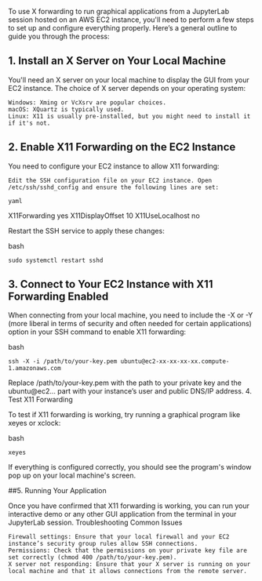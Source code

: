 To use X forwarding to run graphical applications from a JupyterLab session hosted on an AWS EC2 instance, you'll need to perform a few steps to set up and configure everything properly. Here’s a general outline to guide you through the process:

## 1. Install an X Server on Your Local Machine

You'll need an X server on your local machine to display the GUI from your EC2 instance. The choice of X server depends on your operating system:

    Windows: Xming or VcXsrv are popular choices.
    macOS: XQuartz is typically used.
    Linux: X11 is usually pre-installed, but you might need to install it if it's not.

## 2. Enable X11 Forwarding on the EC2 Instance

You need to configure your EC2 instance to allow X11 forwarding:

    Edit the SSH configuration file on your EC2 instance. Open /etc/ssh/sshd_config and ensure the following lines are set:

    yaml

X11Forwarding yes
X11DisplayOffset 10
X11UseLocalhost no

Restart the SSH service to apply these changes:

bash

    sudo systemctl restart sshd

## 3. Connect to Your EC2 Instance with X11 Forwarding Enabled

When connecting from your local machine, you need to include the -X or -Y (more liberal in terms of security and often needed for certain applications) option in your SSH command to enable X11 forwarding:

bash

`ssh -X -i /path/to/your-key.pem ubuntu@ec2-xx-xx-xx-xx.compute-1.amazonaws.com`

Replace /path/to/your-key.pem with the path to your private key and the ubuntu@ec2... part with your instance’s user and public DNS/IP address.
4. Test X11 Forwarding

To test if X11 forwarding is working, try running a graphical program like xeyes or xclock:

bash

`xeyes`

If everything is configured correctly, you should see the program's window pop up on your local machine's screen.

##5. Running Your Application

Once you have confirmed that X11 forwarding is working, you can run your interactive demo or any other GUI application from the terminal in your JupyterLab session.
Troubleshooting Common Issues

    Firewall settings: Ensure that your local firewall and your EC2 instance’s security group rules allow SSH connections.
    Permissions: Check that the permissions on your private key file are set correctly (chmod 400 /path/to/your-key.pem).
    X server not responding: Ensure that your X server is running on your local machine and that it allows connections from the remote server.
